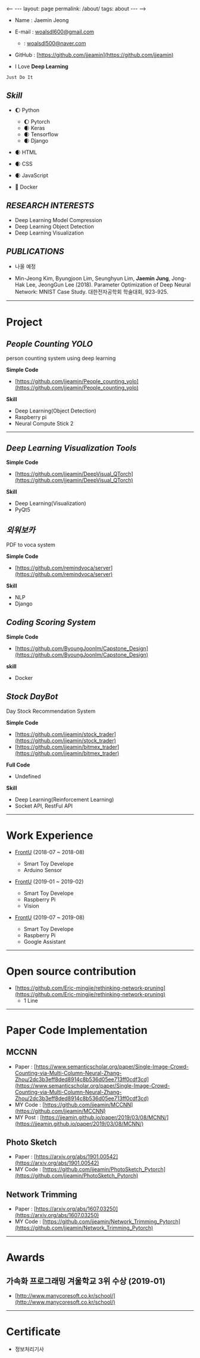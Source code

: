 <-- ---
layout: page
permalink: /about/
tags: about
--- -->

- Name : Jaemin Jeong

- E-mail : [woalsdl600@gmail.com](woalsdl600@gmail.com)
  + : [woalsdl500@naver.com](woalsdl500@naver.com)

- GitHub : [https://github.com/jjeamin](https://github.com/jjeamin)

- I Love **Deep Learning**

```
Just Do It
```

## *Skill*
- 🌔 Python     
  + 🌔 Pytorch    
  + 🌒 Keras      
  + 🌒 Tensorflow
  + 🌒 Django

- 🌒 HTML       
- 🌒 CSS        
- 🌒 JavaScript

- 🌚 Docker

## *RESEARCH INTERESTS*

- Deep Learning Model Compression
- Deep Learning Object Detection
- Deep Learning Visualization

## *PUBLICATIONS*

- 나올 예정

-  Min-Jeong Kim, Byungjoon Lim, Seunghyun Lim, **Jaemin Jung**, Jong-Hak Lee, JeongGun Lee
 (2018). Parameter Optimization of Deep Neural Network: MNIST Case Study. 대한전자공학회 학술대회, 923-925.


---

# Project

## *People Counting YOLO*

person counting system using deep learning

**Simple Code**

- [https://github.com/jjeamin/People_counting_yolo](https://github.com/jjeamin/People_counting_yolo)

**Skill**
- Deep Learning(Object Detection)
- Raspberry pi
- Neural Compute Stick 2

---

## *Deep Learning Visualization Tools*

**Simple Code**

- [https://github.com/jjeamin/DeepVisual_QTorch](https://github.com/jjeamin/DeepVisual_QTorch)

**Skill**
- Deep Learning(Visualization)
- PyQt5

## *외워보카*

PDF to voca system

**Simple Code**

- [https://github.com/remindvoca/server](https://github.com/remindvoca/server)

**Skill**
- NLP
- Django

## *Coding Scoring System*

**Simple Code**

- [https://github.com/ByoungJoonIm/Capstone_Design](https://github.com/ByoungJoonIm/Capstone_Design)

**skill**
- Docker

## *Stock DayBot*

Day Stock Recommendation System

**Simple Code**

- [https://github.com/jjeamin/stock_trader](https://github.com/jjeamin/stock_trader)
- [https://github.com/jjeamin/bitmex_trader](https://github.com/jjeamin/bitmex_trader)

**Full Code**

- Undefined

**Skill**
- Deep Learning(Reinforcement Learning)
- Socket API, RestFul API

---

# Work Experience

- [FrontU](https://frontu2.modoo.at/) (2018-07 ~ 2018-08)
  + Smart Toy Develope
  + Arduino Sensor

- [FrontU](https://frontu2.modoo.at/) (2019-01 ~ 2019-02)
  + Smart Toy Develope
  + Raspberry Pi
  + Vision

- [FrontU](https://frontu2.modoo.at/) (2019-07 ~ 2019-08)
  + Smart Toy Develope
  + Raspberry Pi
  + Google Assistant

---

# Open source contribution

- [https://github.com/Eric-mingjie/rethinking-network-pruning](https://github.com/Eric-mingjie/rethinking-network-pruning)
  + 1 Line

---

# Paper Code Implementation

## MCCNN
- Paper : [https://www.semanticscholar.org/paper/Single-Image-Crowd-Counting-via-Multi-Column-Neural-Zhang-Zhou/2dc3b3eff8ded8914c8b536d05ee713ff0cdf3cd](https://www.semanticscholar.org/paper/Single-Image-Crowd-Counting-via-Multi-Column-Neural-Zhang-Zhou/2dc3b3eff8ded8914c8b536d05ee713ff0cdf3cd)
- MY Code : [https://github.com/jjeamin/MCCNN](https://github.com/jjeamin/MCCNN)
- MY Post : [https://jjeamin.github.io/paper/2019/03/08/MCNN/](https://jjeamin.github.io/paper/2019/03/08/MCNN/)

## Photo Sketch
- Paper : [https://arxiv.org/abs/1901.00542](https://arxiv.org/abs/1901.00542)
- MY Code : [https://github.com/jjeamin/PhotoSketch_Pytorch](https://github.com/jjeamin/PhotoSketch_Pytorch)

## Network Trimming
- Paper : [https://arxiv.org/abs/1607.03250](https://arxiv.org/abs/1607.03250)
- MY Code : [https://github.com/jjeamin/Network_Trimming_Pytorch](https://github.com/jjeamin/Network_Trimming_Pytorch)

---

# Awards

## 가속화 프로그래밍 겨울학교 3위 수상 (2019-01)
- [http://www.manycoresoft.co.kr/school/](http://www.manycoresoft.co.kr/school/)

---

# Certificate
- 정보처리기사
